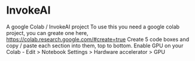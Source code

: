 # InvokeAI
A google Colab / InvokeAI project
To use this you need a google colab project, you can greate one here, https://colab.research.google.com/#create=true
Create 5 code boxes and copy / paste each section into them, top to bottom.
Enable GPU on your Colab - Edit > Notebook Settings > Hardware accelerator > GPU
